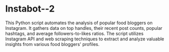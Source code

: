 # Instabot--2
This Python script automates the analysis of popular food bloggers on Instagram. It gathers data on top handles, their recent post counts, popular hashtags, and average followers-to-likes ratios. The script utilizes Instagram API and web scraping techniques to extract and analyze valuable insights from various food bloggers' profiles.

